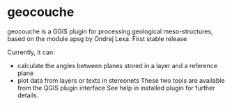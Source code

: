 # geocouche
geocouche is a GGIS plugin for processing geological meso-structures, based on the module apsg by Ondrej Lexa. 
First stable release

Currently, it can:
 - calculate the angles between planes stored in a layer and a reference plane
 - plot data from layers or texts in stereonets
These two tools are available from the QGIS plugin interface
See help in installed plugin for further details. 
